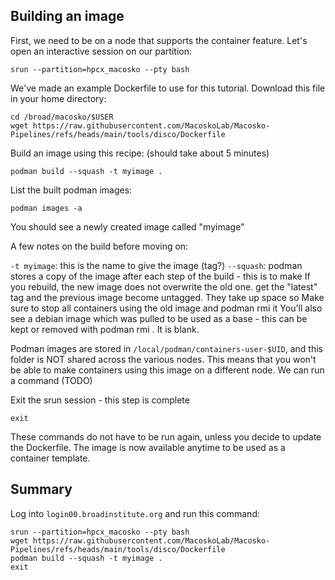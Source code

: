 Building an image
-----------------

First, we need to be on a node that supports the container feature. Let's open an interactive session on our partition:

```srun --partition=hpcx_macosko --pty bash```

We've made an example Dockerfile to use for this tutorial. Download this file in your home directory:

```
cd /broad/macosko/$USER
wget https://raw.githubusercontent.com/MacoskoLab/Macosko-Pipelines/refs/heads/main/tools/disco/Dockerfile
```

Build an image using this recipe: (should take about 5 minutes)

```podman build --squash -t myimage .```

List the built podman images:

```podman images -a```

You should see a newly created image called "myimage"

A few notes on the build before moving on:

`-t myimage`: this is the name to give the image (tag?)
`--squash`: podman stores a copy of the image after each step of the build - this is to make
If you rebuild, the new image does not overwrite the old one. get the "latest" tag and the previous image become untagged. They take up space so Make sure to stop all containers using the old image and podman rmi it
You'll also see a debian image which was pulled to be used as a base - this can be kept or removed with podman rmi <image>. It is blank.

Podman images are stored in `/local/podman/containers-user-$UID`, and this folder is NOT shared across the various nodes. This means that you won't be able to make containers using this image on a different node. We can run a command (TODO)

Exit the srun session - this step is complete

```exit```

These commands do not have to be run again, unless you decide to update the Dockerfile. The image is now available anytime to be used as a container template.

Summary
-------
Log into `login00.broadinstitute.org` and run this command:
```
srun --partition=hpcx_macosko --pty bash
wget https://raw.githubusercontent.com/MacoskoLab/Macosko-Pipelines/refs/heads/main/tools/disco/Dockerfile
podman build --squash -t myimage .
exit
```
